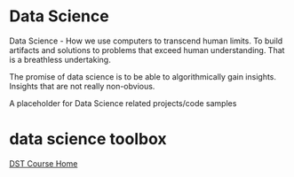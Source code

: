 # Data Science

Data Science - How we use computers to transcend human limits. To build artifacts and solutions to problems that exceed human understanding. That is a breathless undertaking. 

The promise of data science is to be able to algorithmically gain insights. Insights that are not really non-obvious.


A placeholder for Data Science related projects/code samples

# data science toolbox


[DST Course Home ](https://www.coursera.org/learn/data-scientists-tools)